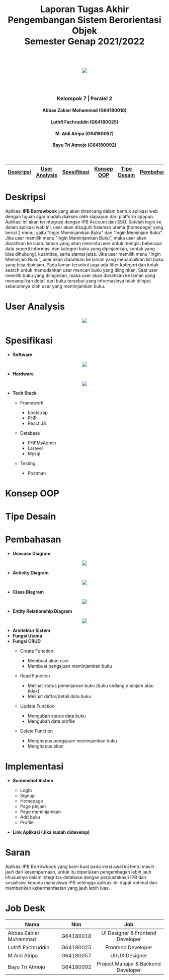 <h1 align="center"> Laporan Tugas Akhir<br>Pengembangan Sistem Berorientasi Objek<br>Semester Genap 2021/2022</h1><br><br>
<p align="center"><img src="https://user-images.githubusercontent.com/60166781/119503623-6065e780-bd95-11eb-9824-2015fefbe967.png"></p><br><br>
<h3 align="center"> Kelompok 7 | Paralel 2 </h3>
<h4 align="center"> Abbas Zabier Mohammad (G64180018) </h4>
<h4 align="center"> Luthfi Fachruddin (G64180025) </h4>
<h4 align="center"> M. Aldi Alripa (G64180057) </h4>
<h4 align="center"> Bayu Tri Atmojo (G64180092) </h4><br>

[Deskripsi](#deskripsi) | [User Analysis](#user-analysis) | [Spesifikasi](#spesifikasi) | [Konsep OOP](#konsep-oop) | [Tipe Desain](#tipe-desain) | [Pembahasan](#pembahasan) | [Implementasi](#implementasi) | [Saran](#saran) | [Job Desk](#job-desk)
:---:|:---:|:---:|:---:|:---:|:---:|:---:|:---:|:---:

# Deskripsi
Aplikasi **IPB Borrowbook** yang akan dirancang dalam bentuk aplikasi web dengan tujuan agar mudah diakses oleh siapapun dari platform apapun. Aplikasi ini akan terintegrasi dengan IPB Account dan SSO. Setelah login ke dalam aplikasi web ini, user akan disuguhi halaman utama (homepage) yang berisi 2 menu, yaitu “Ingin Meminjamkan Buku” dan “Ingin Meminjam Buku”.
Jika user memilih menu “Ingin Meminjamkan Buku”, maka user akan diarahkan ke suatu laman yang akan meminta user untuk mengisi beberapa data seperti informasi dan kategori buku yang dipinjamkan, kontak yang bisa dihubungi, kuantitas, serta alamat jelas. Jika user memilih menu “Ingin Meminjam Buku”, user akan diarahkan ke laman yang menampilkan list buku yang bisa dipinjam. Pada laman tersebut juga ada filter kategori dan kotak search untuk memudahkan user mencari buku yang diinginkan. Saat user memilih buku yang diinginkan, maka user akan diarahkan ke laman yang menampilkan detail dari buku tersebut yang informasinya telah diinput sebelumnya oleh user yang meminjamkan buku.

# User Analysis
<p align="center"><img src="https://user-images.githubusercontent.com/60166781/120910039-98c6c900-c6a5-11eb-9c21-e70cc2e926f3.png"></p>

# Spesifikasi
* **Software**
<p align="center"><img src="https://user-images.githubusercontent.com/60166781/121784380-f1ceb980-cbdd-11eb-8bef-bd38910c839a.jpg"></p>

* **Hardware**
<p align="center"><img src="https://user-images.githubusercontent.com/60166781/121784676-6eae6300-cbdf-11eb-84f8-e5ae99e1c5e0.JPG"></p>

* **Tech Stack**
  - Framework
    + bootstrap
    + PHP
    + React JS
        
   - Database
        + PHPMyAdmin
        + Laravel
        + Mysql
        
   - Testing
        + Postman

# Konsep OOP

# Tipe Desain

# Pembahasan
* **Usecase Diagram**
<p align="center"><img src="https://user-images.githubusercontent.com/60166781/121785269-082b4400-cbe3-11eb-85e8-28b3cca19123.jpg"></p>

* **Activity Diagram**
<p align="center"><img src="https://user-images.githubusercontent.com/60166781/121785238-cf8b6a80-cbe2-11eb-9005-70e4cb7977f6.jpg"></p>

* **Class Diagram**
<p align="center"><img src="https://user-images.githubusercontent.com/60166781/121785310-4aed1c00-cbe3-11eb-849d-6d72a1748430.jpg"></p>

* **Entity Relationship Diagram**
<p align="center"><img src="https://user-images.githubusercontent.com/60166781/121792421-a5f03480-cc1e-11eb-9b8d-e8267334b68d.jpg"></p>

* **Arsitektur Sistem**
* **Fungsi Utama**
* **Fungsi CRUD**
  - Create Function
    + Membuat akun user 
    + Membuat pengajuan meminjamkan buku

  - Read Function
    + Melihat status peminjaman buku (buku sedang dipinjam atau tidak)
    + Melihat daftar/detail data buku

  - Update Function
    + Mengubah status data buku
    + Mengubah data profile

  - Delete Function
    + Menghapus pengajuan meminjamkan buku
    + Menghapus akun

# Implementasi
* **Screenshot Sistem**
   - Login
   - Signup
   - Homepage
   - Page pinjam
   - Page meminjamkan
   - Add buku
   - Profile

* **Link Aplikasi (Jika sudah didevelop)**

# Saran
Aplikasi IPB Borrowbook yang kami buat pada versi awal ini tentu masih jauh dari kesempurnaan, untuk itu diperlukan pengembagan lebih jauh khususnya dalam integritas database dengan perpustakaan IPB dan sosialisasi kepada mahasiswa IPB sehingga aplikasi ini dapat optimal dan memberikan kebermanfaatan yang jauh lebih luas.


# Job Desk
| Nama | Nim | Job |
| ----------- | :---------: | :----------: |
| Abbas Zabier Mohammad | G64180018 | UI Designer & Frontend Developer |
| Luthfi Fachruddin | G64180025 | Frontend Developer |
| M.Aldi Alripa | G64180057 | UI/UX Designer |
| Bayu Tri Atmojo | G64180092 | Project Manajer & Backend Developer |

